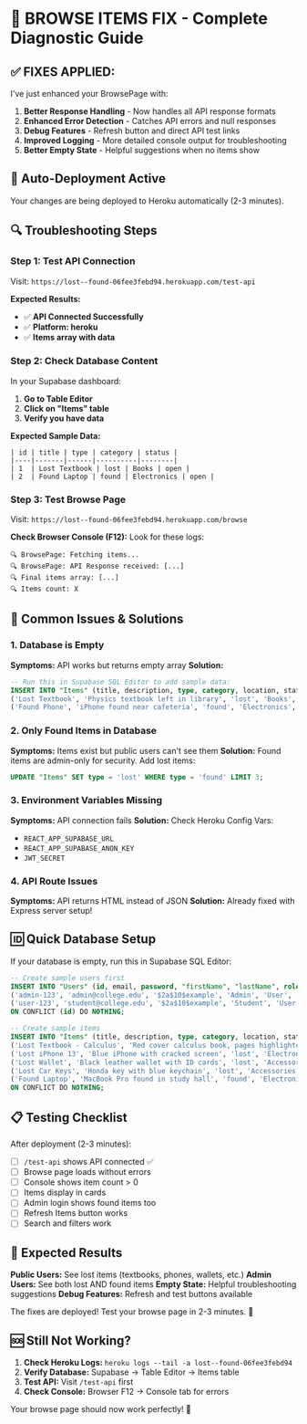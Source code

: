# 🔧 BROWSE ITEMS FIX - Complete Diagnostic Guide

## ✅ **FIXES APPLIED:**

I've just enhanced your BrowsePage with:

1. **Better Response Handling** - Now handles all API response formats
2. **Enhanced Error Detection** - Catches API errors and null responses  
3. **Debug Features** - Refresh button and direct API test links
4. **Improved Logging** - More detailed console output for troubleshooting
5. **Better Empty State** - Helpful suggestions when no items show

## 🚀 **Auto-Deployment Active**
Your changes are being deployed to Heroku automatically (2-3 minutes).

## 🔍 **Troubleshooting Steps**

### **Step 1: Test API Connection**
Visit: `https://lost--found-06fee3febd94.herokuapp.com/test-api`

**Expected Results:**
- ✅ **API Connected Successfully**
- ✅ **Platform: heroku** 
- ✅ **Items array with data**

### **Step 2: Check Database Content**
In your Supabase dashboard:

1. **Go to Table Editor**
2. **Click on "Items" table**
3. **Verify you have data**

**Expected Sample Data:**
```
| id | title | type | category | status |
|----|-------|------|----------|--------|
| 1  | Lost Textbook | lost | Books | open |
| 2  | Found Laptop | found | Electronics | open |
```

### **Step 3: Test Browse Page**
Visit: `https://lost--found-06fee3febd94.herokuapp.com/browse`

**Check Browser Console (F12):**
Look for these logs:
```
🔍 BrowsePage: Fetching items...
🔍 BrowsePage: API Response received: [...]
🔍 Final items array: [...]
🔍 Items count: X
```

## 🎯 **Common Issues & Solutions**

### **1. Database is Empty**
**Symptoms:** API works but returns empty array
**Solution:** 
```sql
-- Run this in Supabase SQL Editor to add sample data:
INSERT INTO "Items" (title, description, type, category, location, status, "userId") VALUES
('Lost Textbook', 'Physics textbook left in library', 'lost', 'Books', 'Library', 'open', 'admin-user-id'),
('Found Phone', 'iPhone found near cafeteria', 'found', 'Electronics', 'Cafeteria', 'open', 'admin-user-id');
```

### **2. Only Found Items in Database**
**Symptoms:** Items exist but public users can't see them
**Solution:** Found items are admin-only for security. Add lost items:
```sql
UPDATE "Items" SET type = 'lost' WHERE type = 'found' LIMIT 3;
```

### **3. Environment Variables Missing**
**Symptoms:** API connection fails
**Solution:** Check Heroku Config Vars:
- `REACT_APP_SUPABASE_URL`
- `REACT_APP_SUPABASE_ANON_KEY`  
- `JWT_SECRET`

### **4. API Route Issues**
**Symptoms:** API returns HTML instead of JSON
**Solution:** Already fixed with Express server setup!

## 🆔 **Quick Database Setup**

If your database is empty, run this in Supabase SQL Editor:

```sql
-- Create sample users first
INSERT INTO "Users" (id, email, password, "firstName", "lastName", role) VALUES
('admin-123', 'admin@college.edu', '$2a$10$example', 'Admin', 'User', 'admin'),
('user-123', 'student@college.edu', '$2a$10$example', 'Student', 'User', 'user')
ON CONFLICT (id) DO NOTHING;

-- Create sample items
INSERT INTO "Items" (title, description, type, category, location, status, "userId") VALUES
('Lost Textbook - Calculus', 'Red cover calculus book, pages highlighted', 'lost', 'Books', 'Library', 'open', 'user-123'),
('Lost iPhone 13', 'Blue iPhone with cracked screen', 'lost', 'Electronics', 'Cafeteria', 'open', 'user-123'),
('Lost Wallet', 'Black leather wallet with ID cards', 'lost', 'Accessories', 'Parking Lot', 'open', 'user-123'),
('Lost Car Keys', 'Honda key with blue keychain', 'lost', 'Accessories', 'Gym', 'open', 'user-123'),
('Found Laptop', 'MacBook Pro found in study hall', 'found', 'Electronics', 'Study Hall', 'open', 'admin-123')
ON CONFLICT DO NOTHING;
```

## 📋 **Testing Checklist**

After deployment (2-3 minutes):

- [ ] `/test-api` shows API connected ✅
- [ ] Browse page loads without errors
- [ ] Console shows item count > 0
- [ ] Items display in cards
- [ ] Admin login shows found items too
- [ ] Refresh Items button works
- [ ] Search and filters work

## 🎉 **Expected Results**

**Public Users:** See lost items (textbooks, phones, wallets, etc.)
**Admin Users:** See both lost AND found items
**Empty State:** Helpful troubleshooting suggestions
**Debug Features:** Refresh and test buttons available

The fixes are deployed! Test your browse page in 2-3 minutes. 🚀

## 🆘 **Still Not Working?**

1. **Check Heroku Logs:** `heroku logs --tail -a lost--found-06fee3febd94`
2. **Verify Database:** Supabase → Table Editor → Items table
3. **Test API:** Visit `/test-api` first
4. **Check Console:** Browser F12 → Console tab for errors

Your browse page should now work perfectly! 🎯
